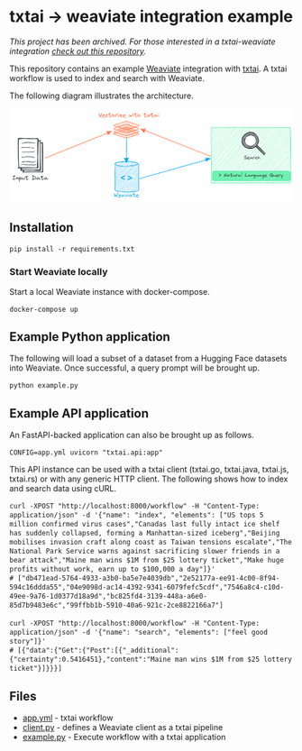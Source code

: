 # txtai -> weaviate integration example

*This project has been archived. For those interested in a txtai-weaviate integration [check out this repository](https://github.com/weaviate/partner-integration-examples).*

This repository contains an example [Weaviate](https://github.com/semi-technologies/weaviate) integration with [txtai](https://github.com/neuml/txtai). A txtai workflow is used to index and search with Weaviate.

The following diagram illustrates the architecture.

![architecture](https://raw.githubusercontent.com/neuml/txtai.weaviate/master/architecture.png)

## Installation

```
pip install -r requirements.txt
```

### Start Weaviate locally

Start a local Weaviate instance with docker-compose.

```
docker-compose up
```

## Example Python application

The following will load a subset of a dataset from a Hugging Face datasets into Weaviate. Once successful, a query prompt will be brought up.

```
python example.py
```

## Example API application

An FastAPI-backed application can also be brought up as follows.

```
CONFIG=app.yml uvicorn "txtai.api:app"
```

This API instance can be used with a txtai client (txtai.go, txtai.java, txtai.js, txtai.rs) or with any generic HTTP client. The following shows how to index and search data using cURL.

```
curl -XPOST "http://localhost:8000/workflow" -H "Content-Type: application/json" -d '{"name": "index", "elements": ["US tops 5 million confirmed virus cases","Canadas last fully intact ice shelf has suddenly collapsed, forming a Manhattan-sized iceberg","Beijing mobilises invasion craft along coast as Taiwan tensions escalate","The National Park Service warns against sacrificing slower friends in a bear attack","Maine man wins $1M from $25 lottery ticket","Make huge profits without work, earn up to $100,000 a day"]}'
# ["db471ead-5764-4933-a3b0-ba5e7e4039db","2e52177a-ee91-4c00-8f94-594c16ddda55","04e9098d-ac14-4392-9341-6079fefc5cdf","7546a8c4-c10d-49ee-9a76-1d0377d18a9d","bc825fd4-3139-448a-a6e0-85d7b9483e6c","99ffbb1b-5910-40a6-921c-2ce8822166a7"]

curl -XPOST "http://localhost:8000/workflow" -H "Content-Type: application/json" -d '{"name": "search", "elements": ["feel good story"]}'
# [{"data":{"Get":{"Post":[{"_additional":{"certainty":0.5416451},"content":"Maine man wins $1M from $25 lottery ticket"}]}}}]
```

## Files

- [app.yml](https://github.com/neuml/txtai.weaviate/blob/master/app.yml) - txtai workflow
- [client.py](https://github.com/neuml/txtai.weaviate/blob/master/client.py) - defines a Weaviate client as a txtai pipeline
- [example.py](https://github.com/neuml/txtai.weaviate/blob/master/example.py) - Execute workflow with a txtai application
